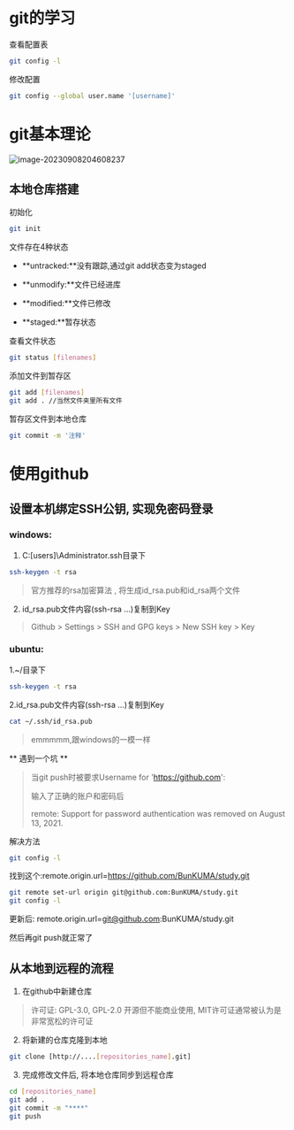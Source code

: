 # git的学习

查看配置表

```bash
git config -l
```

修改配置

```bash
git config --global user.name '[username]'
```

# git基本理论

![image-20230908204608237](C:\Users\junwe\AppData\Roaming\Typora\typora-user-images\image-20230908204608237.png)

## 本地仓库搭建

初始化

```bash
git init
```

文件存在4种状态

- **untracked:**没有跟踪,通过git add状态变为staged

- **unmodify:**文件已经进库

- **modified:**文件已修改

- **staged:**暂存状态

查看文件状态

```bash
git status [filenames]
```

添加文件到暂存区

```bash
git add [filenames]
git add . //当然文件夹里所有文件
```

暂存区文件到本地仓库

```bash
git commit -m '注释'
```

# 使用github

## 设置本机绑定SSH公钥, 实现免密码登录

### windows:

1. C:\[users]\Administrator\.ssh目录下

```bash
ssh-keygen -t rsa
```

> 官方推荐的rsa加密算法 , 将生成id_rsa.pub和id_rsa两个文件

2. id_rsa.pub文件内容(ssh-rsa ...)复制到Key

> Github > Settings > SSH and GPG keys > New SSH key > Key

### ubuntu:

1.~/目录下

```bash
ssh-keygen -t rsa
```

2.id_rsa.pub文件内容(ssh-rsa ...)复制到Key

```bash
cat ~/.ssh/id_rsa.pub
```

> emmmmm,跟windows的一模一样

** 遇到一个坑 **

> 当git push时被要求Username for 'https://github.com':
>
> 输入了正确的账户和密码后
>
> remote: Support for password authentication was removed on August 13, 2021.

解决方法

```bash
git config -l
```

找到这个:remote.origin.url=https://github.com/BunKUMA/study.git

```bash
git remote set-url origin git@github.com:BunKUMA/study.git
git config -l
```

更新后: remote.origin.url=git@github.com:BunKUMA/study.git

然后再git push就正常了

## 从本地到远程的流程

1. 在github中新建仓库

> 许可证: GPL-3.0, GPL-2.0 开源但不能商业使用, MIT许可证通常被认为是非常宽松的许可证

2. 将新建的仓库克隆到本地

```bash
git clone [http://....[repositories_name].git]
```

3. 完成修改文件后, 将本地仓库同步到远程仓库

```bash
cd [repositories_name]
git add .
git commit -m "****"
git push
```

